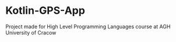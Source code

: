 # Kotlin-GPS-App
Project made for High Level Programming Languages course at AGH University of Cracow
